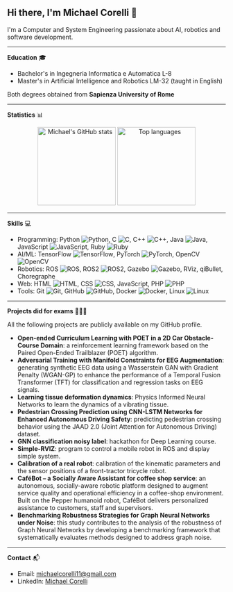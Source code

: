 ## Hi there, I'm Michael Corelli 👋

I'm a Computer and System Engineering passionate about AI, robotics and software development.  

---

**Education** 🎓
- Bachelor's in Ingegneria Informatica e Automatica L-8
- Master's in Artificial Intelligence and Robotics LM-32 (taught in English)
  
Both degrees obtained from **Sapienza University of Rome**

---

**Statistics** 📊

<div align="center">
  <img height="180em" src="https://github-readme-stats.vercel.app/api?username=MichaelCorelli&show_icons=true&theme=radical" alt="Michael's GitHub stats" />
  <img height="180em" src="https://github-readme-stats.vercel.app/api/top-langs/?username=MichaelCorelli&layout=compact&theme=radical" alt="Top languages" />
</div>

---

**Skills** 💻
- Programming: Python ![Python](https://img.shields.io/badge/Python-3776AB?style=flat&logo=python&logoColor=white), 
  C ![C](https://img.shields.io/badge/C-00599C?style=flat&logo=c&logoColor=white), 
  C++ ![C++](https://img.shields.io/badge/C++-00599C?style=flat&logo=c%2B%2B&logoColor=white), 
  Java ![Java](https://img.shields.io/badge/Java-007396?style=flat&logo=java&logoColor=white), 
  JavaScript ![JavaScript](https://img.shields.io/badge/JavaScript-F7DF1E?style=flat&logo=javascript&logoColor=black), 
  Ruby ![Ruby](https://img.shields.io/badge/Ruby-CC342D?style=flat&logo=ruby&logoColor=white)
- AI/ML: TensorFlow ![TensorFlow](https://img.shields.io/badge/TensorFlow-FF6F00?style=flat&logo=tensorflow&logoColor=white), 
  PyTorch ![PyTorch](https://img.shields.io/badge/PyTorch-EE4C2C?style=flat&logo=PyTorch&logoColor=white), 
  OpenCV ![OpenCV](https://img.shields.io/badge/OpenCV-5C3EE8?style=flat&logo=opencv&logoColor=white)
- Robotics: ROS ![ROS](https://img.shields.io/badge/ROS-22314F?style=flat&logo=ros&logoColor=white), ROS2 ![ROS2](https://img.shields.io/badge/ROS2-22314F?style=flat&logo=ros&logoColor=white), Gazebo ![Gazebo](https://img.shields.io/badge/Gazebo-0096D6?style=flat), RViz, qiBullet, Choregraphe
- Web: HTML ![HTML](https://img.shields.io/badge/HTML-E34F26?style=flat&logo=html5&logoColor=white), CSS ![CSS](https://img.shields.io/badge/CSS-1572B6?style=flat&logo=css3&logoColor=white), JavaScript, PHP ![PHP](https://img.shields.io/badge/PHP-777BB4?style=flat&logo=php&logoColor=white)
- Tools: Git ![Git](https://img.shields.io/badge/Git-F05032?style=flat&logo=git&logoColor=white), GitHub ![GitHub](https://img.shields.io/badge/GitHub-181717?style=flat&logo=github&logoColor=white), Docker ![Docker](https://img.shields.io/badge/Docker-2496ED?style=flat&logo=docker&logoColor=white), Linux ![Linux](https://img.shields.io/badge/Linux-FCC624?style=flat&logo=linux&logoColor=black)


---

**Projects did for exams** 🧑🏻‍💻

All the following projects are publicly available on my GitHub profile.

- **Open-ended Curriculum Learning with POET in a 2D Car Obstacle-Course Domain**: a reinforcement learning framework based on the Paired Open-Ended Trailblazer (POET) algorithm.
- **Adversarial Training with Manifold Constraints for EEG Augmentation**: generating synthetic EEG data using a Wasserstein GAN with Gradient Penalty (WGAN-GP) to enhance the performance of a Temporal Fusion Transformer (TFT) for classification and regression tasks on EEG signals.
- **Learning tissue deformation dynamics**: Physics Informed Neural Networks to learn the dynamics of a vibrating tissue.
- **Pedestrian Crossing Prediction using CNN-LSTM Networks for Enhanced Autonomous Driving Safety**: predicting pedestrian crossing behavior using the JAAD 2.0 (Joint Attention for Autonomous Driving) dataset.
- **GNN classification noisy label**: hackathon for Deep Learning course.
- **Simple-RVIZ**: program to control a mobile robot in ROS and display simple system.
- **Calibration of a real robot**: calibration of the kinematic parameters and the sensor positions of a front-tractor tricycle robot.
- **CaféBot – a Socially Aware Assistant for coffee shop service**: an autonomous, socially-aware robotic platform designed to augment service quality and operational efficiency in a coffee-shop environment. Built on the Pepper humanoid robot, CaféBot delivers personalized assistance to customers, staff and supervisors.
- **Benchmarking Robustness Strategies for Graph Neural Networks under Noise**: this study contributes to the analysis of the robustness of Graph Neural Networks by developing a benchmarking framework that systematically evaluates methods designed to address graph noise.

---

**Contact** 📬
- Email: michaelcorelli11@gmail.com
- LinkedIn: [Michael Corelli](https://www.linkedin.com/in/michael-corelli-64204a388)
